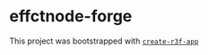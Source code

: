 # effctnode-forge

This project was bootstrapped with [`create-r3f-app`](https://github.com/utsuboco/create-r3f-app)
